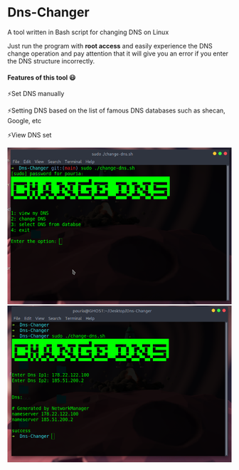 # Dns-Changer
A tool written in Bash script for changing DNS on Linux

Just run the program with **root access** and easily experience the DNS change operation and pay attention that it will give you an error if you enter the DNS structure incorrectly.

#### Features of this tool :smiley:

:zap:Set DNS manually 

:zap:Setting DNS based on the list of famous DNS databases such as shecan, Google, etc 

:zap:View DNS set 

![dns change with bash script](./img/image2.png "DNS change tool with bash script")
![dns change with bash script](./img/image1.png "DNS change tool with bash script")
